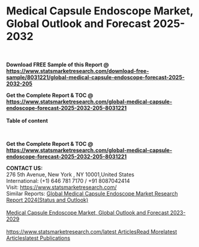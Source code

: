 <h1>Medical Capsule Endoscope Market, Global Outlook and Forecast 2025-2032</h1><br/><p><strong>Download FREE Sample of this Report @ <a href="https://www.statsmarketresearch.com/download-free-sample/8031221/global-medical-capsule-endoscope-forecast-2025-2032-205">https://www.statsmarketresearch.com/download-free-sample/8031221/global-medical-capsule-endoscope-forecast-2025-2032-205</a></strong></p><div><b>Get the Complete Report & TOC @ <a href="https://www.statsmarketresearch.com/global-medical-capsule-endoscope-forecast-2025-2032-205-8031221">https://www.statsmarketresearch.com/global-medical-capsule-endoscope-forecast-2025-2032-205-8031221</a></b></div><br><b>Table of content</b><p><br><div><b>Get the Complete Report & TOC @ <a href="https://www.statsmarketresearch.com/global-medical-capsule-endoscope-forecast-2025-2032-205-8031221">https://www.statsmarketresearch.com/global-medical-capsule-endoscope-forecast-2025-2032-205-8031221</a></b></div></p> <b>CONTACT US:</b><br>276 5th Avenue, New York , NY 10001,United States<br>International: (+1) 646 781 7170 / +91 8087042414<br>Visit: <a href="https://www.statsmarketresearch.com/">https://www.statsmarketresearch.com/</a><br>Similar Reports: <a href="https://www.statsmarketresearch.com/global-medical-capsule-endoscope-forecast-2025-2032-205-8031221">Global Medical Capsule Endoscope Market Research Report 2024(Status and Outlook)</a><br/><br/><a href="https://www.statsmarketresearch.com/global-medical-capsule-endoscope-forecast-2025-2032-205-8031221">Medical Capsule Endoscope Market, Global Outlook and Forecast 2023-2029</a><br/><br/><a href="https://gyeongbokgung.com">https://www.statsmarketresearch.com/</a><a href="https://hallyeomaritime.com">latest Articles</a><a href="https://jingwansa.com">Read More</a><a href=https://nguoiviet.jp/">latest Articles</a><a href="https://www.intelmarketresearch.com/">latest Publications</a>